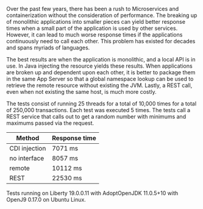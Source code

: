 Over the past few years, there has been a rush to Microservices and containerization without the consideration of performance.  The breaking up of monolithic applications into smaller pieces can yield better response times when a small part of the application is used by other services.   However, it can lead to much worse response times if the applications continuously need to call each other.  This problem has existed for decades and spans myriads of languages.

The best results are when the application is monolithic, and a local API is in use.  In Java injecting the resource yields these results.  When applications are broken up and dependent upon each other, it is better to package them in the same App Server so that a global namespace lookup can be used to retrieve the remote resource without existing the JVM.  Lastly,  a REST call, even when not existing the same host, is much more costly.

The tests consist of running 25 threads for a total of 10,000 times for a total of 250,000 transactions.  Each test was executed 5 times.  The tests call a REST service that calls out to get a random number with minimums and maximums passed via the request.

| Method | Response time |
| ------ | ------------- |
| CDI injection | 7071 ms |
| no interface | 8057 ms |
| remote | 10112 ms |
| REST | 22530 ms |

Tests running on Liberty 19.0.0.11 with AdoptOpenJDK 11.0.5+10 with OpenJ9 0.17.0 on Ubuntu Linux.
